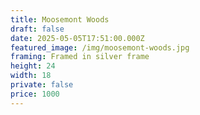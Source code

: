 ```yaml
---
title: Moosemont Woods
draft: false
date: 2025-05-05T17:51:00.000Z
featured_image: /img/moosemont-woods.jpg
framing: Framed in silver frame
height: 24
width: 18
private: false
price: 1000
---
```

